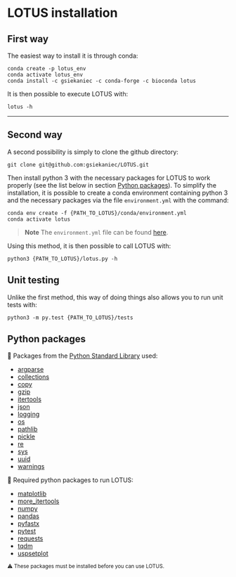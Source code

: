 # LOTUS installation

## First way

The easiest way to install it is through conda:
```
conda create -p lotus_env
conda activate lotus_env
conda install -c gsiekaniec -c conda-forge -c bioconda lotus
```

It is then possible to execute LOTUS with:
```
lotus -h
```

---

## Second way

A second possibility is simply to clone the github directory: 
```
git clone git@github.com:gsiekaniec/LOTUS.git
``` 

Then install python 3 with the necessary packages for LOTUS to work properly (see the list below in section [Python packages](https://github.com/gsiekaniec/LOTUS/blob/main/conda/README.md#python-packages)). 
To simplify the installation, it is possible to create a conda environment containing python 3 and the necessary packages via the file ``environment.yml`` with the command:
```
conda env create -f {PATH_TO_LOTUS}/conda/environment.yml
conda activate lotus
```

> __Note__
The ```environment.yml``` file can be found [here](https://github.com/gsiekaniec/LOTUS/blob/main/conda/environment.yml).

Using this method, it is then possible to call LOTUS with:
```
python3 {PATH_TO_LOTUS}/lotus.py -h
```

## Unit testing

Unlike the first method, this way of doing things also allows you to run unit tests with:
```
python3 -m py.test {PATH_TO_LOTUS}/tests
```

## Python packages

:file_folder: Packages from the [Python Standard Library](https://docs.python.org/3/library/) used:

  - [argparse](https://docs.python.org/3/library/argparse.html)
  - [collections](https://docs.python.org/3/library/collections.html)
  - [copy](https://docs.python.org/3/library/copy.html)
  - [gzip](https://docs.python.org/3/library/gzip.html)
  - [itertools](https://docs.python.org/3/library/itertools.html)
  - [json](https://docs.python.org/3/library/json.html)
  - [logging](https://docs.python.org/3/library/logging.html)
  - [os](https://docs.python.org/3/library/os.html)
  - [pathlib](https://docs.python.org/3/library/pathlib.html)
  - [pickle](https://docs.python.org/3/library/pickle.html)
  - [re](https://docs.python.org/3/library/re.html)
  - [sys](https://docs.python.org/3/library/sys.html)
  - [uuid](https://docs.python.org/3/library/uuid.html)
  - [warnings](https://docs.python.org/3/library/warnings.html)
  
:file_folder: Required python packages to run LOTUS:
  
  - [matplotlib](https://matplotlib.org/)
  - [more_itertools](https://more-itertools.readthedocs.io/en/stable/)
  - [numpy](https://numpy.org/)
  - [pandas](https://pandas.pydata.org/)
  - [pyfastx](https://pyfastx.readthedocs.io/en/latest/)
  - [pytest](https://docs.pytest.org/en/7.2.x/)
  - [requests](https://requests.readthedocs.io/en/latest/)
  - [tqdm](https://tqdm.github.io/)
  - [uspsetplot](https://upsetplot.readthedocs.io/en/stable/)

<sub>:warning: These packages must be installed before you can use LOTUS.</sub>
